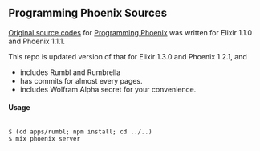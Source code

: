## Programming Phoenix Sources

[Original source codes](https://pragprog.com/titles/phoenix/source_code) for [Programming Phoenix](https://www.amazon.com/Programming-Phoenix-Productive-Reliable-Fast/dp/1680501453) was written for Elixir 1.1.0 and Phoenix 1.1.1.

This repo is updated version of that for Elixir 1.3.0 and Phoenix 1.2.1, and

* includes Rumbl and Rumbrella
* has commits for almost every pages.
* includes Wolfram Alpha secret for your convenience.

#### Usage

```shell

$ (cd apps/rumbl; npm install; cd ../..)
$ mix phoenix server

```
